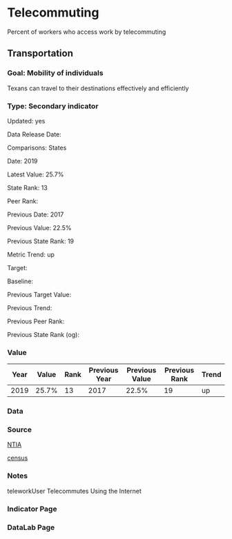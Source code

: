 # Telecommuting
Percent of workers who access work by telecommuting
## Transportation
### Goal: Mobility of individuals
Texans can travel to their destinations effectively and efficiently
### Type: Secondary indicator
Updated: yes
Data Release Date: 

Comparisons: States

Date: 2019

Latest Value: 25.7% 

State Rank: 13

Peer Rank: 

Previous Date: 2017

Previous Value: 22.5%

Previous State Rank: 19

Metric Trend: up

Target: 

Baseline: 

Previous Target Value: 

Previous Trend: 

Previous Peer Rank: 

Previous State Rank (og): 

### Value

| Year        |  Value      | Rank        | Previous Year | Previous Value | Previous Rank | Trend | 
| ----------- | ----------- | ----------- | ----------- | ----------- | ----------- | -----------|
|   2019      | 25.7%       |  13         |      2017   |   22.5%     |      19     |    up      | 

### Data

### Source

[NTIA](https://www.ntia.gov/data/digital-nation-data-explorer#sel=teleworkUser&disp=map)

[census](https://www.census.gov/data-tools/demo/hhp/#/?measures=TELEWORK&periodSelector=27)

### Notes

teleworkUser	Telecommutes Using the Internet


### Indicator Page


### DataLab Page